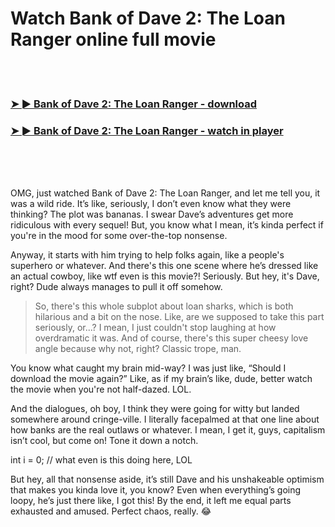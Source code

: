 <h1>Watch Bank of Dave 2: The Loan Ranger online full movie</h1>


<br><br>

<h3><a href="https://Andrews-enenmitic1984.github.io/rpuxytrdll/">➤ ► Bank of Dave 2: The Loan Ranger - download</a></h3> 
<h3><a href="https://Andrews-enenmitic1984.github.io/rpuxytrdll/">➤ ► Bank of Dave 2: The Loan Ranger - watch in player</a></h3>


<br><br><br>


OMG, just watched Bank of Dave 2: The Loan Ranger, and let me tell you, it was a wild ride. It’s like, seriously, I don’t even know what they were thinking? The plot was bananas. I swear Dave’s adventures get more ridiculous with every sequel! But, you know what I mean, it’s kinda perfect if you're in the mood for some over-the-top nonsense.

Anyway, it starts with him trying to help folks again, like a people's superhero or whatever. And there's this one scene where he’s dressed like an actual cowboy, like wtf even is this movie?! Seriously. But hey, it's Dave, right? Dude always manages to pull it off somehow.

> So, there's this whole subplot about loan sharks, which is both hilarious and a bit on the nose. Like, are we supposed to take this part seriously, or...? I mean, I just couldn't stop laughing at how overdramatic it was. And of course, there's this super cheesy love angle because why not, right? Classic trope, man.

You know what caught my brain mid-way? I was just like, “Should I download the movie again?” Like, as if my brain’s like, dude, better watch the movie when you're not half-dazed. LOL.

And the dialogues, oh boy, I think they were going for witty but landed somewhere around cringe-ville. I literally facepalmed at that one line about how banks are the real outlaws or whatever. I mean, I get it, guys, capitalism isn’t cool, but come on! Tone it down a notch.

int i = 0; // what even is this doing here, LOL

But hey, all that nonsense aside, it’s still Dave and his unshakeable optimism that makes you kinda love it, you know? Even when everything’s going loopy, he’s just there like, I got this! By the end, it left me equal parts exhausted and amused. Perfect chaos, really. 😂
